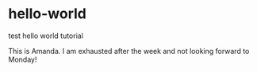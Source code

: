 # hello-world
test hello world tutorial

This is Amanda. I am exhausted after the week and not looking forward to Monday!

